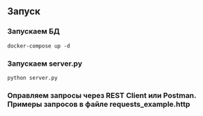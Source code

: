 ## Запуск

### Запускаем БД
<code>docker-compose up -d</code>

### Запускаем server.py
<code>python server.py</code>

### Оправляем запросы через REST Client или Postman. Примеры запросов в файле requests_example.http

